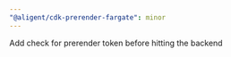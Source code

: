 ```yaml
---
"@aligent/cdk-prerender-fargate": minor
---
```


Add check for prerender token before hitting the backend
